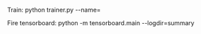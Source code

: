 Train:
python trainer.py --name=<name>

Fire tensorboard:
python -m tensorboard.main --logdir=summary
